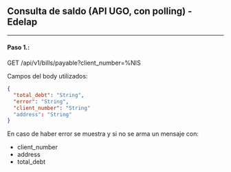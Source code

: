 ## Consulta de saldo (API UGO, con polling) - Edelap
---------------------------------------------------------

#### Paso 1.:
GET /api/v1/bills/payable?client_number=%NIS

Campos del body utilizados:
```json
{
  "total_debt": "String",
  "error": "String",
  "client_number": "String"
  "address": "String"
}
```
En caso de haber error se muestra y si no se arma un mensaje con:
  - client_number
  - address
  - total_debt